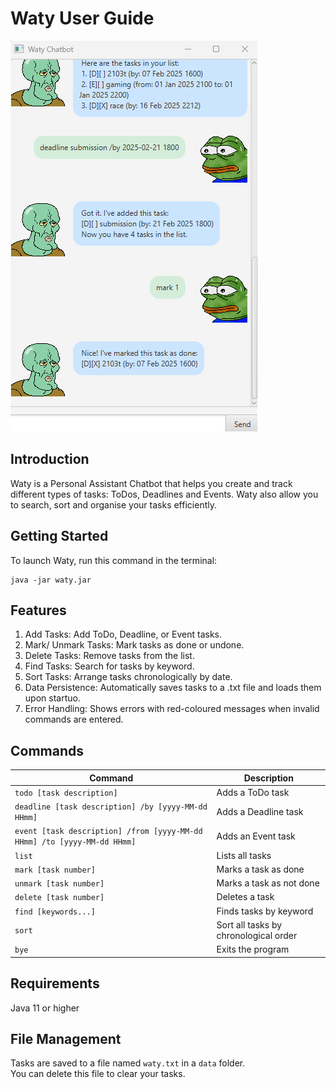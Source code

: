 # Waty User Guide
![Screenshot of Ui](Ui.png)

## Introduction
Waty is a Personal Assistant Chatbot that helps you create and track different types
of tasks: ToDos, Deadlines and Events. Waty also allow you to search, sort and 
organise your tasks efficiently.

## Getting Started
To launch Waty, run this command in the terminal:
```
java -jar waty.jar
```

## Features
1. Add Tasks: Add ToDo, Deadline, or Event tasks.
2. Mark/ Unmark Tasks: Mark tasks as done or undone.
3. Delete Tasks: Remove tasks from the list.
4. Find Tasks: Search for tasks by keyword.
5. Sort Tasks: Arrange tasks chronologically by date.
6. Data Persistence: Automatically saves tasks to a .txt file and loads them upon startuo.
7. Error Handling: Shows errors with red-coloured messages when invalid commands are entered.

## Commands
| Command                                                                  | Description                           |
|--------------------------------------------------------------------------|---------------------------------------|
| `todo [task description]`                                                | Adds a ToDo task                      |
| `deadline [task description] /by [yyyy-MM-dd HHmm]`                      | Adds a Deadline task                  |
| `event [task description] /from [yyyy-MM-dd HHmm] /to [yyyy-MM-dd HHmm]` | Adds an Event task                    |
| `list`                                                                   | Lists all tasks                       |
| `mark [task number]`                                                     | Marks a task as done                  |
| `unmark [task number]`                                                   | Marks a task as not done              |
| `delete [task number]`                                                   | Deletes a task                        |
| `find [keywords...]`                                                     | Finds tasks by keyword                |
| `sort`                                                                   | Sort all tasks by chronological order |
| `bye`                                                                    | Exits the program                     |


## Requirements
Java 11 or higher

## File Management
Tasks are saved to a file named `waty.txt` in a `data` folder.  
You can delete this file to clear your tasks.